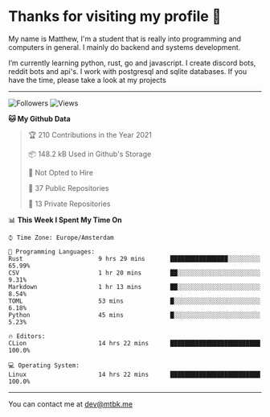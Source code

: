 # Thanks for visiting my profile 👋
My name is Matthew, I'm a student that is really into programming and computers in general. I mainly do backend and systems development.


I’m currently learning python, rust, go and javascript. I create discord bots, reddit bots and api's. I work with postgresql and sqlite databases. If you have the time, please take a look at my projects

---
![Followers](https://img.shields.io/github/followers/DankDumpster?style=social)
![Views](https://komarev.com/ghpvc/?username=DankDumpster&style=flat-square&color=green)
<!--START_SECTION:waka-->
**🐱 My Github Data** 

> 🏆 210 Contributions in the Year 2021
 > 
> 📦 148.2 kB Used in Github's Storage 
 > 
> 🚫 Not Opted to Hire
 > 
> 📜 37 Public Repositories 
 > 
> 🔑 13 Private Repositories  
 > 
📊 **This Week I Spent My Time On** 

```text
⌚︎ Time Zone: Europe/Amsterdam

💬 Programming Languages: 
Rust                     9 hrs 29 mins       ████████████████░░░░░░░░░   65.99% 
CSV                      1 hr 20 mins        ██░░░░░░░░░░░░░░░░░░░░░░░   9.31% 
Markdown                 1 hr 13 mins        ██░░░░░░░░░░░░░░░░░░░░░░░   8.54% 
TOML                     53 mins             █░░░░░░░░░░░░░░░░░░░░░░░░   6.18% 
Python                   45 mins             █░░░░░░░░░░░░░░░░░░░░░░░░   5.23%

🔥 Editors: 
CLion                    14 hrs 22 mins      █████████████████████████   100.0%

💻 Operating System: 
Linux                    14 hrs 22 mins      █████████████████████████   100.0%

```


<!--END_SECTION:waka-->
-------

You can contact me at dev@mtbk.me
